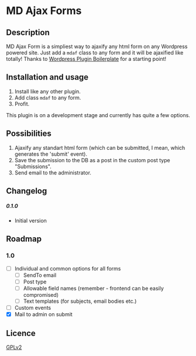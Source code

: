 # MD Ajax Forms

## Description
MD Ajax Form is a simpliest way to ajaxify any html form on any Wordpress powered site.
Just add a `mdaf` class to any form and it will be ajaxified like totally!
Thanks to [Wordpress Plugin Boilerplate](https://github.com/devinvinson/WordPress-Plugin-Boilerplate/) for a starting point!

## Installation and usage
1. Install like any other plugin.
1. Add class `mdaf` to any form.
1. Profit.

This plugin is on a development stage and currently has quite a few options.

## Possibilities
1. Ajaxify any standart html form (which can be submitted, I mean, which generates the 'submit' event).
1. Save the submission to the DB as a post in the custom post type "Submissions".
1. Send email to the administrator.

## Changelog
##### 0.1.0
* Initial version


## Roadmap
### 1.0
- [ ] Individual and common options for all forms
  - [ ] SendTo email
  - [ ] Post type
  - [ ] Allowable field names (remember - frontend can be easily compromised)
  - [ ] Text templates (for subjects, email bodies etc.)
- [ ] Custom events
- [x] Mail to admin on submit

## Licence
[GPLv2](http://www.gnu.org/licenses/gpl-2.0.html)
